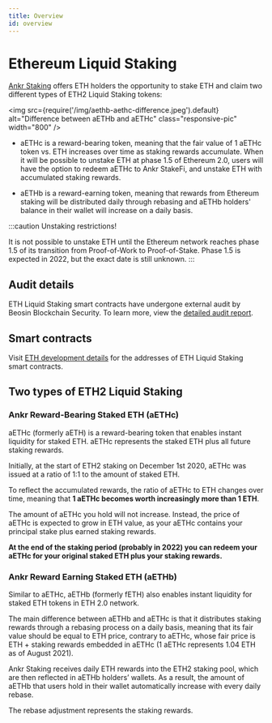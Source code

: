 ```yaml
---
title: Overview
id: overview
---
```


# Ethereum Liquid Staking 

[Ankr Staking](https://www.ankr.com/staking/) offers ETH holders the opportunity to stake ETH and claim two different types of ETH2 Liquid Staking tokens:

<img src={require('/img/aethb-aethc-difference.jpeg').default} alt="Difference between aETHb and aETHc" class="responsive-pic" width="800" />

* aETHc is a reward-bearing token, meaning that the fair value of 1 aETHc token vs. ETH increases over time as staking rewards accumulate. When it will be possible to unstake ETH at phase 1.5 of Ethereum 2.0, users will have the option to redeem aETHc to Ankr StakeFi, and unstake ETH with accumulated staking rewards.

* aETHb is a reward-earning token, meaning that rewards from Ethereum staking will be distributed daily through rebasing and aETHb holders' balance in their wallet will increase on a daily basis.
 
:::caution Unstaking restrictions!

It is not possible to unstake ETH until the Ethereum network reaches phase 1.5 of its transition from Proof-of-Work to Proof-of-Stake. Phase 1.5 is expected in 2022, but the exact date is still unknown.
:::

## Audit details

ETH Liquid Staking smart contracts have undergone external audit by Beosin Blockchain Security. 
To learn more, view the [detailed audit report](https://assets.ankr.com/files/stkr_smart_contract_auditing_report.pdf).

## Smart contracts

Visit [ETH development details](/staking/liquid-staking/eth/staking-mechanics#smart-contracts) for the addresses of ETH Liquid Staking smart contracts. 


## Two types of ETH2 Liquid Staking

### Ankr Reward-Bearing Staked ETH (aETHc)

aETHc (formerly aETH) is a reward-bearing token that enables instant liquidity for staked ETH. aETHc represents the staked ETH plus all future staking rewards.

Initially, at the start of ETH2 staking on December 1st 2020, aETHc was issued at a ratio of 1:1 to the amount of staked ETH.

To reflect the accumulated rewards, the ratio of aETHc to ETH changes over time, meaning that **1 aETHc becomes worth increasingly more than 1 ETH**.

The amount of aETHc you hold will not increase. Instead, the price of aETHc is expected to grow in ETH value, as your aETHc contains your principal stake plus earned staking rewards.

**At the end of the staking period (probably in 2022) you can redeem your aETHc for your original staked ETH plus your staking rewards.**


### Ankr Reward Earning Staked ETH (aETHb)

Similar to aETHc, aETHb (formerly fETH) also enables instant liquidity for staked ETH tokens in ETH 2.0 network.

The main difference between aETHb and aETHc is that it distributes staking rewards through a rebasing process on a daily basis, meaning that its fair value should be equal to ETH price, contrary to aETHc, whose fair price is ETH + staking rewards embedded in aETHc (1 aETHc represents 1.04 ETH as of August 2021).

Ankr Staking receives daily ETH rewards into the ETH2 staking pool, which are then reflected in aETHb holders’ wallets. As a result, the amount of aETHb that users hold in their wallet automatically increase with every daily rebase.

The rebase adjustment represents the staking rewards.
